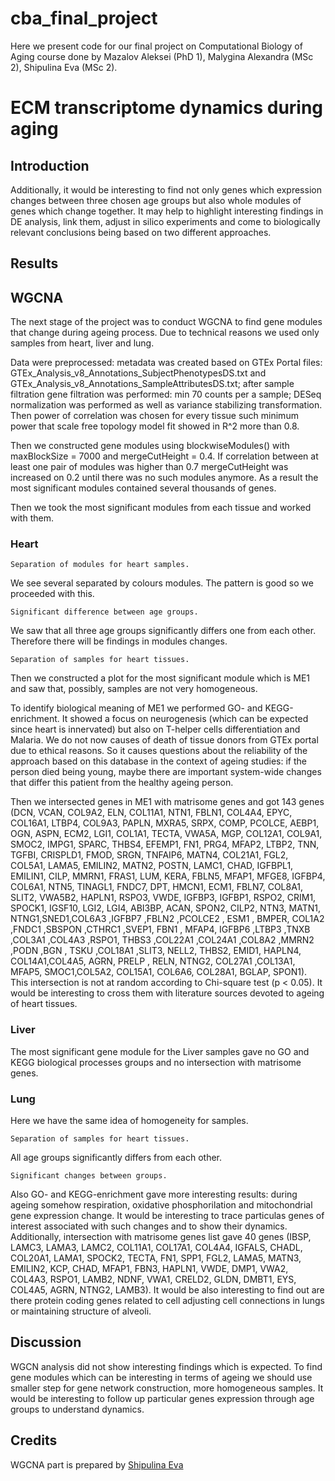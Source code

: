 # cba_final_project
Here we present code for our final project on Computational Biology of Aging course done by Mazalov Aleksei (PhD 1), Malygina Alexandra (MSc 2), Shipulina Eva (MSc 2). 
# ECM transcriptome dynamics during aging
## Introduction

Additionally, it would be interesting to find not only genes which expression changes between three chosen age groups but also whole modules of genes which change together. It may help to highlight interesting findings in DE analysis, link them, adjust in silico experiments and come to biologically relevant conclusions being based on two different approaches.


## Results

## WGCNA
The next stage of the project was to conduct WGCNA to find gene modules that change during ageing process. Due to technical reasons we used only samples from heart, liver and lung. 

Data were preprocessed: metadata was created based on GTEx Portal files: GTEx_Analysis_v8_Annotations_SubjectPhenotypesDS.txt and GTEx_Analysis_v8_Annotations_SampleAttributesDS.txt; after sample filtration gene filtration was performed: min 70 counts per a sample; DESeq normalization was performed as well as variance stabilizing transformation. Then power of correlation was chosen for every tissue such minimum power that scale free topology model fit showed in R^2 more than 0.8. 

Then we constructed gene modules using blockwiseModules() with maxBlockSize = 7000 and mergeCutHeight = 0.4. If correlation between at least one pair of modules was higher than 0.7 mergeCutHeight was increased on 0.2 until there was no such modules anymore. As a result the most significant modules contained several thousands of genes. 

Then we took the most significant modules from each tissue and worked with them.

### Heart
```{figure} WGCNA/figs/dendro_plot_Heart.png
Separation of modules for heart samples.
```
We see several separated by colours modules. The pattern is good so we proceeded with this. 

```{figure} WGCNA/figs/significance_plot_Heart.png
Significant difference between age groups.
```
We saw that all three age groups significantly differs one from each other. Therefore there will be findings in modules changes.  

```{figure} WGCNA/figs/top_module_heatmap_plot_Heart.png
Separation of samples for heart tissues.
```
Then we constructed a plot for the most significant module which is ME1 and saw that, possibly, samples are not very homogeneous.

To identify biological meaning of ME1 we performed GO- and KEGG-enrichment. It showed a focus on neurogenesis (which can be expected since heart is innervated) but also on T-helper cells differentiation and Malaria. We do not now causes of death of tissue donors from GTEx portal due to ethical reasons. So it causes questions about the reliability of the approach based on this database in the context of ageing studies: if the person died being young, maybe there are important system-wide changes that differ this patient from the healthy ageing person. 

Then we intersected genes in ME1 with matrisome genes and got 143 genes (DCN, VCAN, COL9A2, ELN, COL11A1, NTN1, FBLN1, COL4A4, EPYC, COL16A1, LTBP4, COL9A3, PAPLN, MXRA5, SRPX, COMP, PCOLCE, AEBP1, OGN, ASPN, ECM2, LGI1, COL1A1, TECTA, VWA5A, MGP, COL12A1, COL9A1, SMOC2, IMPG1, SPARC, THBS4, EFEMP1, FN1, PRG4, MFAP2, LTBP2, TNN, TGFBI, CRISPLD1, FMOD, SRGN, TNFAIP6, MATN4, COL21A1, FGL2, COL5A1, LAMA5, EMILIN2, MATN2, POSTN, LAMC1, CHAD, IGFBPL1, EMILIN1, CILP, MMRN1, FRAS1, LUM, KERA, FBLN5, MFAP1, MFGE8, IGFBP4, COL6A1, NTN5, TINAGL1, FNDC7, DPT, HMCN1, ECM1, FBLN7, COL8A1, SLIT2, VWA5B2, HAPLN1, RSPO3, VWDE, IGFBP3, IGFBP1, RSPO2, CRIM1, SPOCK1, IGSF10, LGI2, LGI4, ABI3BP, ACAN, SPON2, CILP2, NTN3, MATN1, NTNG1,SNED1,COL6A3 ,IGFBP7 ,FBLN2 ,PCOLCE2 , ESM1 , BMPER, COL1A2 ,FNDC1 ,SBSPON ,CTHRC1 ,SVEP1, FBN1 , MFAP4, IGFBP6 ,LTBP3 ,TNXB ,COL3A1 ,COL4A3 ,RSPO1, THBS3 ,COL22A1 ,COL24A1 ,COL8A2 ,MMRN2 ,PODN ,BGN , TSKU ,COL18A1 ,SLIT3, NELL2, THBS2, EMID1, HAPLN4, COL14A1,COL4A5, AGRN, PRELP , RELN, NTNG2, COL27A1 ,COL13A1, MFAP5, SMOC1,COL5A2, COL15A1, COL6A6, COL28A1, BGLAP, SPON1). This intersection is not at random according to Chi-square test (p < 0.05). It would be interesting to cross them with literature sources devoted to ageing of heart tissues. 

### Liver
The most significant gene module for the Liver samples gave no GO and KEGG biological processes groups and no intersection with matrisome genes.

### Lung
Here we have the same idea of homogeneity for samples. 
```{figure} WGCNA/figs/top_module_heatmap_plot_Lung.png
Separation of samples for heart tissues.
```
All age groups significantly differs from each other. 
```{figure} WGCNA/figs/significance_plot_Lung.png
Significant changes between groups.
```

Also GO- and KEGG-enrichment gave more interesting results: during ageing somehow respiration, oxidative phosphorilation and mitochondrial gene expression change. It would be interesting to trace particulas genes of interest associated with such changes and to show their dynamics. Additionally, intersection with matrisome genes list gave 40 genes (IBSP, LAMC3, LAMA3, LAMC2, COL11A1, COL17A1, COL4A4, IGFALS, CHADL, COL20A1, LAMA1, SPOCK2, TECTA, FN1, SPP1, FGL2, LAMA5, MATN3, EMILIN2, KCP, CHAD, MFAP1, FBN3, HAPLN1, VWDE, DMP1, VWA2, COL4A3, RSPO1, LAMB2, NDNF, VWA1, CRELD2, GLDN, DMBT1, EYS, COL4A5, AGRN, NTNG2, LAMB3). It would be also interesting to find out are there protein coding genes related to cell adjusting cell connections in lungs or maintaining structure of alveoli. 

## Discussion

WGCN analysis did not show interesting findings which is expected. To find gene modules which can be interesting in terms of ageing we should use smaller step for gene network construction, more homogeneous samples. It would be interesting to follow up particular genes expression through age groups to understand dynamics.

## Credits
WGCNA part is prepared by [Shipulina Eva](https://github.com/Vatisinl)